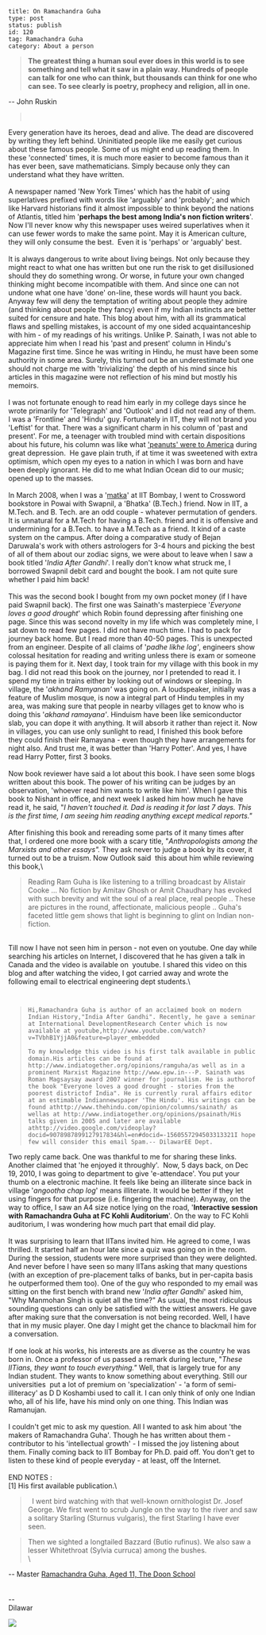 ~~~~ 
title: On Ramachandra Guha
type: post
status: publish
id: 120
tag: Ramachandra Guha
category: About a person
~~~~

> **The greatest thing a human soul ever does in this world is to see
> something and tell what it saw in a plain way. Hundreds of people can
> talk for one who can think, but thousands can think for one who can
> see. To see clearly is poetry, prophecy and religion, all in one.**

-- John Ruskin

>  

Every generation have its heroes, dead and alive. The dead are
discovered by writing they left behind. Uninitiated people like me
easily get curious about these famous people. Some of us might end up
reading them. In these 'connected' times, it is much more easier to
become famous than it has ever been, save mathematicians. Simply because
only they can understand what they have written.\
\
A newspaper named 'New York Times' which has the habit of using
superlatives prefixed with words like 'arguably' and 'probably'; and
which like Harvard historians find it almost impossible to think beyond
the nations of Atlantis, titled him '**perhaps the best among India's
non fiction writers**'. Now I'll never know why this newspaper uses
weired superlatives when it can use fewer words to make the same point.
May it is American culture, they will only consume the best.  Even it is
'perhaps' or 'arguably' best.\
\
It is always dangerous to write about living beings. Not only because
they might react to what one has written but one run the risk to get
disillusioned should they do something wrong. Or worse, in future your
own changed thinking might become incompatible with them. And since one
can not undone what one have 'done' on-line, these words will haunt you
back. Anyway few will deny the temptation of writing about people they
admire (and thinking about people they fancy) even if my Indian
instincts are better suited for censure and hate. This blog about him,
with all its grammatical flaws and spelling mistakes, is account of my
one sided acquaintanceship with him - of my readings of his writings.
Unlike P. Sainath, I was not able to appreciate him when I read his
'past and present' column in Hindu's Magazine first time. Since he was
writing in Hindu, he must have been some authority in some area. Surely,
this turned out be an underestimate but one should not charge me with
'trivializing' the depth of his mind since his articles in this magazine
were not reflection of his mind but mostly his memoirs.\
\
I was not fortunate enough to read him early in my college days since he
wrote primarily for 'Telegraph' and 'Outlook' and I did not read any of
them. I was a 'Frontline' and 'Hindu' guy. Fortunately in IIT, they will
not brand you 'Leftist' for that. There was a significant charm in his
column of 'past and present'. For me, a teenager with troubled mind with
certain dispositions about his future, his column was like what
['peanuts' were to
America](http://www.guardian.co.uk/books/2010/oct/20/peanuts-charlie-brown-charles-m-schulz)
during great depression.  He gave plain truth, if at time it was
sweetened with extra optimism, which open my eyes to a nation in which I
was born and have been deeply ignorant. He did to me what Indian Ocean
did to our music; opened up to the masses.\
\
In March 2008, when I was a
'[matka](http://dilawarsays.blogspot.com/2010/03/on-matka-m-tech-iit-bomaby.html)'
at IIT Bombay, I went to Crossword bookstore in Powai with Swapnil, a
'Bhatka' (B.Tech.) friend. Now in IIT, a M.Tech. and B. Tech. are an odd
couple - whatever permutation of genders. It is unnatural for a M.Tech
for having a B.Tech. friend and it is offensive and undermining for a
B.Tech. to have a M.Tech as a friend. It kind of a caste system on the
campus. After doing a comparative study of Bejan Daruwala's work with
others astrologers for 3-4 hours and picking the best of all of them
about our zodiac signs, we were about to leave when I saw a book titled
'*India After Gandhi*'. I really don't know what struck me, I borrowed
Swapnil debit card and bought the book. I am not quite sure whether I
paid him back!\
\
This was the second book I bought from my own pocket money (if I have
paid Swapnil back). The first one was Sainath's masterpiece '*Everyone
loves a good drought*' which Robin found depressing after finishing one
page. Since this was second novelty in my life which was completely
mine, I sat down to read few pages. I did not have much time. I had to
pack for journey back home. But I read more than 40-50 pages. This is
unexpected from an engineer. Despite of all claims of '*padhe likhe
log'*, engineers show colossal hesitation for reading and writing unless
there is exam or someone is paying them for it. Next day, I took train
for my village with this book in my bag. I did not read this book on the
journey, nor I pretended to read it. I spend my time in trains either by
looking out of windows or sleeping. In village, the '*akhand Ramyanan'*
was going on. A loudspeaker, initially was a feature of Muslim mosque,
is now a integral part of Hindu temples in my area, was making sure that
people in nearby villages get to know who is doing this '*akhand
ramayana'*. Hinduism have been like semiconductor slab, you can dope it
with anything. It will absorb it rather than reject it. Now in villages,
you can use only sunlight to read, I finished this book before they
could finish their Ramayana - even though they have arrangements for
night also. And trust me, it was better than 'Harry Potter'. And yes, I
have read Harry Potter, first 3 books.\
\
Now book reviewer have said a lot about this book. I have seen some
blogs written about this book. The power of his writing can be judges by
an observation, 'whoever read him wants to write like him'. When I gave
this book to Nishant in office, and next week I asked him how much he
have read it, he said, "*I haven't touched it. Dad is reading it for
last 7 days. This is the first time, I am seeing him reading anything
except medical reports."*\
\
After finishing this book and rereading some parts of it many times
after that, I ordered one more book with a scary title,
"*Anthropologists among the Marxists and other essays".* They ask never
to judge a book by its cover, it turned out to be a truism. Now Outlook
said  this about him while reviewing this book,\

> Reading Ram Guha is like listening to a trilling broadcast by Alistair
> Cooke ... No fiction by Amitav Ghosh or Amit Chaudhary has evoked with
> such brevity and wit the soul of a real place, real people .. These
> are pictures in the round, affectionate, malicious people .. Guha's
> faceted little gem shows that light is beginning to glint on Indian
> non-fiction.

\
Till now I have not seen him in person - not even on youtube. One day
while searching his articles on Internet, I discovered that he has given
a talk in Canada and the video is available on  youtube. I shared this
video on this blog and after watching the video, I got carried away and
wrote the following email to electrical engineering dept students.\

     

>     Hi,Ramachandra Guha is author of an acclaimed book on modern Indian History,"India After Gandhi". Recently, he gave a seminar at International DevelopmentResearch Center which is now available at youtube,http://www.youtube.com/watch?v=TVbhB1YjjA0&feature=player_embedded 
>
>     To my knowledge this video is his first talk available in public domain.His articles can be found at http://www.indiatogether.org/opinions/ramguha/as well as in a prominent Marxist Magazine http://www.epw.in---P. Sainath was Roman Magsaysay award 2007 winner for journalism. He is authorof the book "Everyone loves a good drought - stories from the poorest districtof India". He is currently rural affairs editor at an estimable Indiannewspaper 'The Hindu'. His writings can be found athttp://www.thehindu.com/opinion/columns/sainath/ as wellas at http://www.indiatogether.org/opinions/psainath/His talks given in 2005 and later are available athttp://video.google.com/videoplay?docid=9078987899127917834&hl=en#docid=-1560557294503313321I hope few will consider this email Spam.-- DilawarEE Dept.

Two reply came back. One was thankful to me for sharing these links.
Another claimed that 'he enjoyed it throughly'.  Now, 5 days back, on
Dec 19, 2010, I was going to department to give 'e-attendace'. You put
your thumb on a electronic machine. It feels like being an illiterate
since back in village '*angootha chap log*' means illiterate. It would
be better if they let using fingers for that purpose (i.e. fingering the
machine). Anyway, on the way to office, I saw an A4 size notice lying on
the road, '**Interactive session with Ramachandra Guha at FC Kohli
Auditorium**'. On the way to FC Kohli auditorium, I was wondering how
much part that email did play.\
\
It was surprising to learn that IITans invited him. He agreed to come, I
was thrilled. It started half an hour late since a quiz was going on in
the room. During the session, students were more surprised than they
were delighted. And never before I have seen so many IITans asking that
many questions (with an exception of pre-placement talks of banks, but
in per-capita basis he outperformed them too). One of the guy who
responded to my email was sitting on the first bench with brand new
'*India after Gandhi*' asked him, "Why Manmohan Singh is quiet all the
time?" As usual, the most ridiculous sounding questions can only be
satisfied with the wittiest answers. He gave after making sure that the
conversation is not being recorded. Well, I have that in my music
player. One day I might get the chance to blackmail him for a
conversation.  \
\
If one look at his works, his interests are as diverse as the country he
was born in. Once a professor of us passed a remark during lecture,
"*These IITians, they want to touch everything."* Well, that is largely
true for any Indian student. They wants to know something about
everything. Still our universities  put a lot of premium on
'specialization' - 'a form of semi-illiteracy' as D D Koshambi used to
call it. I can only think of only one Indian who, all of his life, have
his mind only on one thing. This Indian was Ramanujan.\
\
I couldn't get mic to ask my question. All I wanted to ask him about
'the makers of Ramachandra Guha'. Though he has written about them -
contributor to his 'intellectual growth' - I missed the joy listening
about them. Finally coming back to IIT Bombay for Ph.D. paid off. You
don't get to listen to these kind of people everyday - at least, off the
Internet. \
\
END NOTES :\
[1] His first available publication.\

>   I went bird watching with that well-known ornithologist Dr. Josef
> George. We first went to scrub Jungle on the way to the river and saw
> a solitary Starling (Sturnus vulgaris), the first Starling I have ever
> seen.

> Then we sighted a longtailed Bazzard (Butio rufinus). We also saw a
> lesser Whitethroat (Sylvia curruca) among the bushes.\
> \

-- Master [Ramachandra Guha, Aged 11, The Doon
School](http://www.archive.org/stream/NLBW10#page/n65/mode/1up)\
\
\
--\
Dilawar

![](https://blogger.googleusercontent.com/tracker/3794193585985230867-5369537943597701118?l=dilawarsays.blogspot.com)
